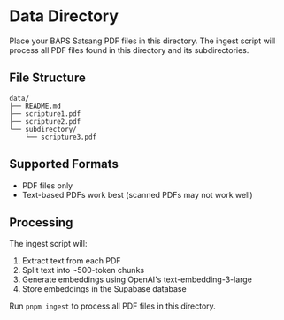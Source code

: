 # Data Directory

Place your BAPS Satsang PDF files in this directory. The ingest script will process all PDF files found in this directory and its subdirectories.

## File Structure

```
data/
├── README.md
├── scripture1.pdf
├── scripture2.pdf
└── subdirectory/
    └── scripture3.pdf
```

## Supported Formats

- PDF files only
- Text-based PDFs work best (scanned PDFs may not work well)

## Processing

The ingest script will:

1. Extract text from each PDF
2. Split text into ~500-token chunks
3. Generate embeddings using OpenAI's text-embedding-3-large
4. Store embeddings in the Supabase database

Run `pnpm ingest` to process all PDF files in this directory.
